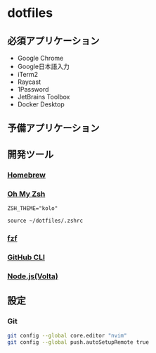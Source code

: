 # dotfiles

## 必須アプリケーション

* Google Chrome
* Google日本語入力
* iTerm2
* Raycast
* 1Password
* JetBrains Toolbox
* Docker Desktop

## 予備アプリケーション

## 開発ツール

### [Homebrew](https://brew.sh/index_ja)

### [Oh My Zsh](https://ohmyz.sh/)

```sh:.zshrc
ZSH_THEME="kolo"

source ~/dotfiles/.zshrc
```

### [fzf](https://github.com/junegunn/fzf)

### [GitHub CLI](https://github.com/cli/cli#installation)

### [Node.js(Volta)](https://volta.sh/)

## 設定

### Git

```sh
git config --global core.editor "nvim"
git config --global push.autoSetupRemote true
```
